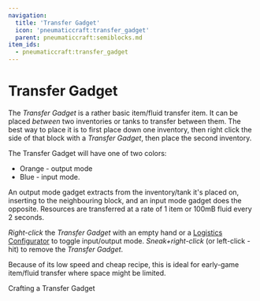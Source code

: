 ```yaml
---
navigation:
  title: 'Transfer Gadget'
  icon: 'pneumaticcraft:transfer_gadget'
  parent: pneumaticcraft:semiblocks.md
item_ids:
  - pneumaticcraft:transfer_gadget
---
```


# Transfer Gadget

The _Transfer Gadget_ is a rather basic item/fluid transfer item. It can be placed _between_ two inventories or tanks to transfer between them. The best way to place it is to first place down one inventory, then right click the side of that block with a _Transfer Gadget_, then place the second inventory.

The Transfer Gadget will have one of two colors:

- <Color id="gold">Orange</Color> - output mode
- <Color id="dark_red">Blue</Color> - input mode.

An <Color id="gold">output mode</Color> gadget extracts from the inventory/tank it's placed on, inserting to the neighbouring block, and an <Color id="dark_red">input mode</Color> gadget does the opposite. Resources are transferred at a rate of 1 item or 100mB fluid every 2 seconds.

_Right-click_ the _Transfer Gadget_ with an empty hand or a [Logistics Configurator](../tools/logistics_configurator.md) to toggle input/output mode. _Sneak+right-click_ (or left-click - hit) to remove the _Transfer Gadget_.

Because of its low speed and cheap recipe, this is ideal for early-game item/fluid transfer where space might be limited.

Crafting a Transfer Gadget

<Recipe id="pneumaticcraft:transfer_gadget" />

